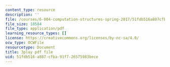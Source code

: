 ```yaml
---
content_type: resource
description: ''
file: /courses/6-004-computation-structures-spring-2017/51fdb516a887cfba91f726575983bece_iQR_6f5Jdns.pdf
file_size: 18584
file_type: application/pdf
learning_resource_types: []
license: https://creativecommons.org/licenses/by-nc-sa/4.0/
ocw_type: OCWFile
resourcetype: Document
title: 3play pdf file
uid: 51fdb516-a887-cfba-91f7-26575983bece
---
```


